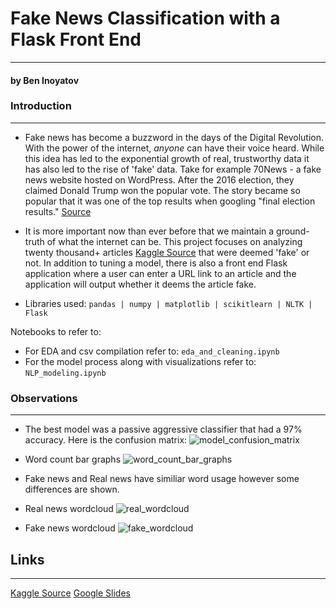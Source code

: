 # Fake News Classification with a Flask Front End
----
#### by Ben Inoyatov

### Introduction
---
- Fake news has become a buzzword in the days of the Digital Revolution. With the power of the internet, *anyone* can have their voice heard. While this idea has led to the exponential growth of real, trustworthy data it has also led to the rise of 'fake' data. Take for example 70News - a fake news website hosted on WordPress. After the 2016 election, they claimed Donald Trump won the popular vote. The story became so popular that it was one of the top results when googling "final election results." [Source](https://www.cbsnews.com/news/googles-top-search-result-for-final-election-numbers-leads-to-fake-news-site/) 

- It is more important now than ever before that we maintain a ground-truth of what the internet can be. This project focuses on analyzing twenty thousand+ articles [Kaggle Source](https://www.kaggle.com/c/fake-news/overview) that were deemed 'fake' or not. In addition to tuning a model, there is also a front end Flask application where a user can enter a URL link to an article and the application will output whether it deems the article fake. 
- Libraries used: ```pandas | numpy | matplotlib | scikitlearn | NLTK | Flask```

Notebooks to refer to:
- For EDA and csv compilation refer to: ```eda_and_cleaning.ipynb```
- For the model process along with visualizations refer to: ```NLP_modeling.ipynb```

### Observations
---
- The best model was a passive aggressive classifier that had a 97% accuracy. Here is the confusion matrix:
![model_confusion_matrix](https://user-images.githubusercontent.com/44031998/98063901-1203f200-1e1f-11eb-916f-f44b447174b2.png)

- Word count bar graphs 
![word_count_bar_graphs](https://user-images.githubusercontent.com/44031998/98063728-b3d70f00-1e1e-11eb-8235-44ffce4a5180.png)
- Fake news and Real news have similiar word usage however some differences are shown. 

- Real news wordcloud
![real_wordcloud](https://user-images.githubusercontent.com/44031998/98063782-d23d0a80-1e1e-11eb-9859-5436b2a1113f.png)

- Fake news wordcloud
![fake_wordcloud](https://user-images.githubusercontent.com/44031998/98063821-ebde5200-1e1e-11eb-87f3-e732f8938747.png)



## Links 
---
[Kaggle Source](https://www.kaggle.com/c/fake-news/overview)
[Google Slides](https://docs.google.com/presentation/d/1J8PWzQ1aH5EcLo3egiD1mbHyhR61dhtSv_kgYRAXsVE/edit?usp=sharing)
